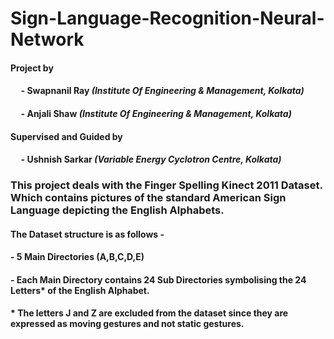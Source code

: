 # Sign-Language-Recognition-Neural-Network

#### Project by 
  #### &nbsp;&nbsp;&nbsp;&nbsp; - Swapnanil Ray *(Institute Of Engineering & Management, Kolkata)* 
  #### &nbsp;&nbsp;&nbsp;&nbsp; - Anjali Shaw *(Institute Of Engineering & Management, Kolkata)*
  
#### Supervised and Guided by 
  #### &nbsp;&nbsp;&nbsp;&nbsp; - Ushnish Sarkar *(Variable Energy Cyclotron Centre, Kolkata)*

### This project deals with the Finger Spelling Kinect 2011 Dataset. Which contains pictures of the standard American Sign Language depicting the English Alphabets.

#### The Dataset structure is as follows - 
#### - 5 Main Directories (A,B,C,D,E)
#### - Each Main Directory contains 24 Sub Directories symbolising the 24 Letters* of the English Alphabet.

#### * The letters J and Z are excluded from the dataset since they are expressed as moving gestures and not static gestures.
